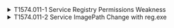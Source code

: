 <details>
<summary>T1574.011-1 Service Registry Permissions Weakness
</summary>
<pre>$ NA </pre>
</details>
<details>
<summary>T1574.011-2 Service ImagePath Change with reg.exe
</summary>
<pre>$ NA </pre>
</details>
